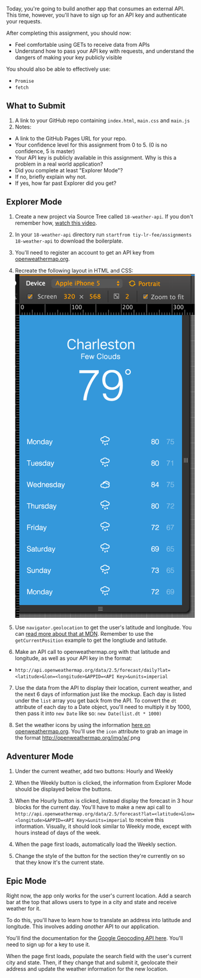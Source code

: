 Today, you're going to build another app that consumes an external API. This time, however, you'll have to sign up for an API key and authenticate your requests.

After completing this assignment, you should now:

* Feel comfortable using GETs to receive data from APIs
* Understand how to pass your API key with requests, and understand the dangers of making your key publicly visible

You should also be able to effectively use:
* `Promise`
* `fetch`

## What to Submit

1. A link to your GitHub repo containing `index.html`, `main.css` and `main.js`
2. Notes:
  * A link to the GitHub Pages URL for your repo.
  * Your confidence level for this assignment from 0 to 5. (0 is no confidence, 5 is master)
  * Your API key is publicly available in this assignment. Why is this a problem in a real world application?
  * Did you complete at least "Explorer Mode"?
  * If no, briefly explain why not.
  * If yes, how far past Explorer did you get?

## Explorer Mode

1. Create a new project via Source Tree called `18-weather-api`. If you don't remember how, [watch this video](https://www.youtube.com/watch?v=Mp3LYUVKoKU).

2. In your `18-weather-api` directory run `startfrom tiy-lr-fee/assignments 18-weather-api` to download the boilerplate.

3. You'll need to register an account to get an API key from  [openweathermap.org](http://openweathermap.org/api).

4. Recreate the following layout in HTML and CSS:
  ![](https://raw.githubusercontent.com/TIY-LR-FEE/assignments/master/18-weather-api/weather.png)

5. Use `navigator.geolocation` to get the user's latitude and longitude. You can [read more about that at MDN](https://developer.mozilla.org/en-US/docs/Web/API/Geolocation/Using_geolocation). Remember to use the `getCurrentPosition` example to get the longtiude and latitude.

6. Make an API call to openweathermap.org with that latitude and longitude, as well as your API key in the format:
  - `http://api.openweathermap.org/data/2.5/forecast/daily?lat=<latitude>&lon=<longitude>&APPID=<API Key>&units=imperial`

7. Use the data from the API to display their location, current weather, and the next 6 days of information just like the mockup. Each day is listed under the `list` array you get back from the API. To convert the `dt` attribute of each day to a Date object, you'll need to multiply it by 1000, then pass it into `new Date` like so: `new Date(list.dt * 1000)`

8. Set the weather icons by using the information [here on openweathermap.org](http://openweathermap.org/weather-conditions). You'll use the `icon` attribute to grab an image in the format http://openweathermap.org/img/w/<icon attribute here>.png

## Adventurer Mode

1. Under the current weather, add two buttons: Hourly and Weekly

2. When the Weekly button is clicked, the information from Explorer Mode should be displayed below the buttons.

3. When the Hourly button is clicked, instead display the forecast in 3 hour blocks for the current day. You'll have to make a new api call to `http://api.openweathermap.org/data/2.5/forecast?lat=<latitude>&lon=<longitude>&APPID=<API Key>&units=imperial` to receive this information. Visually, it should look similar to Weekly mode, except with hours instead of days of the week.

4. When the page first loads, automatically load the Weekly section.

5. Change the style of the button for the section they're currently on so that they know it's the current state.

## Epic Mode

Right now, the app only works for the user's current location. Add a search bar at the top that allows users to type in a city and state and receive weather for it.

To do this, you'll have to learn how to translate an address into latitude and longitude. This involves adding *another* API to our application.

You'll find the documentation for the [Google Geocoding API here](https://developers.google.com/maps/documentation/geocoding/intro#BYB). You'll need to sign up for a key to use it.

When the page first loads, populate the search field with the user's current city and state. Then, if they change that and submit it, geolocate their address and update the weather information for the new location.
